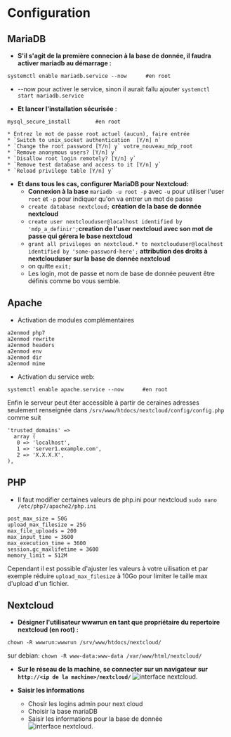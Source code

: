 # Configuration
## MariaDB

* __S'il s'agit de la première  connecion à la base de donnée, il faudra activer mariadb au démarrage :__
```
systemctl enable mariadb.service --now      #en root
```
* --now pour activer le service, sinon il aurait fallu ajouter `systemctl start mariadb.service`

* __Et lancer l'installation sécurisée__ :
```
mysql_secure_install        #en root
``` 
    * Entrez le mot de passe root actuel (aucun), faire entrée
    * `Switch to unix_socket authentication  [Y/n] n`
    * `Change the root password [Y/n] y` votre_nouveau_mdp_root
    * `Remove anonymous users? [Y/n] y` 
    * `Disallow root login remotely? [Y/n] y`
    * `Remove test database and access to it [Y/n] y`
    * `Reload privilege table [Y/n] y`

* __Et dans tous les cas, configurer MariaDB pour Nextcloud:__
    * __Connexion à la base__ `mariadb -u root -p` avec  `-u` pour utiliser l'user `root` et `-p` pour indiquer qu'on va entrer un mot de passe
    * `create database nextcloud;` __création de la base de donnée nextcloud__
    * `create user nextclouduser@localhost identified by 'mdp_a_definir';`__creation de l'user nextcloud avec son mot de passe qui gérera le base nextcloud__
    * `grant all privileges on nextcloud.* to nextclouduser@localhost identified by 'some-password-here';` __attribution des droits à nextclouduser sur la base de donnée nextcloud__
    * on quitte `exit;`
    * Les login, mot de passe et nom de base de donnée peuvent être définis comme bo vous semble.
    
## Apache
* Activation de modules complémentaires
```
a2enmod php7
a2enmod rewrite
a2enmod headers
a2enmod env
a2enmod dir
a2enmod mime
```
* Activation du service web:
```
systemctl enable apache.service --now      #en root
```

Enfin le serveur peut êter accessible à partir de ceraines adresses seulement renseignée dans `/srv/www/htdocs/nextcloud/config/config.php` comme suit
```
'trusted_domains' =>
  array (
   0 => 'localhost',
   1 => 'server1.example.com',
   2 => 'X.X.X.X',
),
```

## PHP 

* Il faut modifier certaines valeurs de php.ini pour nextcloud 
`sudo nano /etc/php7/apache2/php.ini`

```
post_max_size = 50G
upload_max_filesize = 25G
max_file_uploads = 200
max_input_time = 3600
max_execution_time = 3600
session.gc_maxlifetime = 3600
memory_limit = 512M
```

Cependant il est possible d'ajuster les valeurs à votre uilisation et par exemple réduire `upload_max_filesize` à 10Go pour limiter le taille max d'upload d'un fichier.

## Nextcloud

* __Désigner l'utilisateur wwwrun en tant que propriétaire du repertoire nextcloud (en root) :__
```
chown -R wwwrun:wwwrun /srv/www/htdocs/nextcloud/
```
sur debian: `chown -R www-data:www-data /var/www/html/nextcloud/`

* __Sur le réseau de la machine, se connecter sur un navigateur sur `http://<ip de la machine>/nextcloud/`__
![interface nextcloud.](https://raw.githubusercontent.com/1Tyron140/doc/main/images/nextcloud/web-1.jpg)

* __Saisir les informations__
    * Chosir les logins admin pour next cloud
    * Choisir la base mariaDB
    * Saisir les informations pour la base de donnée
![interface nextcloud.](https://raw.githubusercontent.com/1Tyron140/doc/main/images/nextcloud/web-2.jpg)

